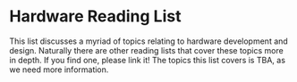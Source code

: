 # Hardware Reading List

This list discusses a myriad of topics relating to hardware development and design. Naturally there are other reading lists that cover these topics more in depth. If you find one, please link it! The topics this list covers is TBA, as we need more information.
